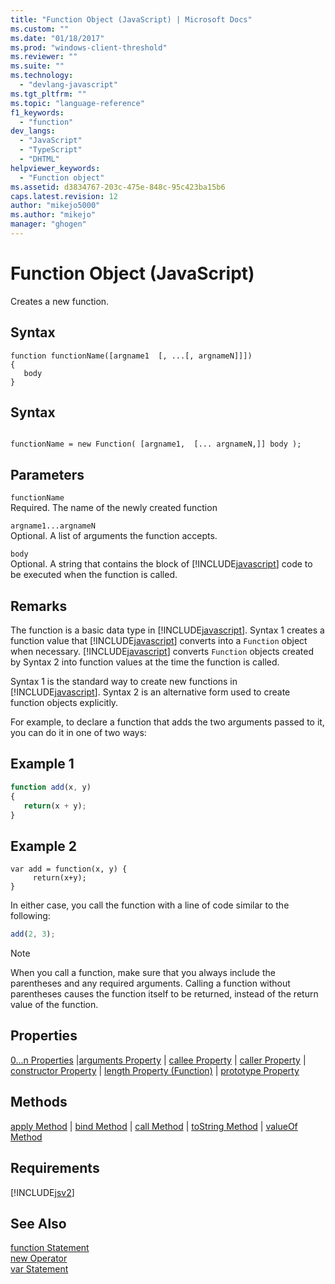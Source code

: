 ```yaml
---
title: "Function Object (JavaScript) | Microsoft Docs"
ms.custom: ""
ms.date: "01/18/2017"
ms.prod: "windows-client-threshold"
ms.reviewer: ""
ms.suite: ""
ms.technology: 
  - "devlang-javascript"
ms.tgt_pltfrm: ""
ms.topic: "language-reference"
f1_keywords: 
  - "function"
dev_langs: 
  - "JavaScript"
  - "TypeScript"
  - "DHTML"
helpviewer_keywords: 
  - "Function object"
ms.assetid: d3834767-203c-475e-848c-95c423ba15b6
caps.latest.revision: 12
author: "mikejo5000"
ms.author: "mikejo"
manager: "ghogen"
---
```

# Function Object (JavaScript)
Creates a new function.  
  
## Syntax  
  
```  
function functionName([argname1  [, ...[, argnameN]]])  
{  
   body  
}  
```  
  
## Syntax  
  
```  
  
functionName = new Function( [argname1,  [... argnameN,]] body );  
```  
  
## Parameters  
 `functionName`  
 Required. The name of the newly created function  
  
 `argname1...argnameN`  
 Optional. A list of arguments the function accepts.  
  
 `body`  
 Optional. A string that contains the block of [!INCLUDE[javascript](../../javascript/includes/javascript-md.md)] code to be executed when the function is called.  
  
## Remarks  
 The function is a basic data type in [!INCLUDE[javascript](../../javascript/includes/javascript-md.md)]. Syntax 1 creates a function value that [!INCLUDE[javascript](../../javascript/includes/javascript-md.md)] converts into a `Function` object when necessary. [!INCLUDE[javascript](../../javascript/includes/javascript-md.md)] converts `Function` objects created by Syntax 2 into function values at the time the function is called.  
  
 Syntax 1 is the standard way to create new functions in [!INCLUDE[javascript](../../javascript/includes/javascript-md.md)]. Syntax 2 is an alternative form used to create function objects explicitly.  
  
 For example, to declare a function that adds the two arguments passed to it, you can do it in one of two ways:  
  
## Example 1  
  
```JavaScript  
function add(x, y)  
{  
   return(x + y);  
}  
```  
  
## Example 2  
  
```  
var add = function(x, y) {  
     return(x+y);  
}  
```  
  
 In either case, you call the function with a line of code similar to the following:  
  
```JavaScript  
add(2, 3);  
```  
  
> [!NOTE]
>  When you call a function, make sure that you always include the parentheses and any required arguments. Calling a function without parentheses causes the function itself to be returned, instead of the return value of the function.  
  
## Properties  
 [0...n Properties](../../javascript/reference/0-dot-dot-dot-n-properties-arguments-javascript.md) &#124;[arguments Property](../../javascript/reference/arguments-property-function-javascript.md) &#124; [callee Property](../../javascript/reference/callee-property-arguments-javascript.md) &#124; [caller Property](../../javascript/reference/caller-property-function-javascript.md) &#124; [constructor Property](../../javascript/reference/constructor-property-object-javascript.md) &#124; [length Property (Function)](../../javascript/reference/length-property-function-javascript.md) &#124; [prototype Property](../../javascript/reference/prototype-property-object-javascript.md)  
  
## Methods  
 [apply Method](../../javascript/reference/apply-method-function-javascript.md) &#124; [bind Method](../../javascript/reference/bind-method-function-javascript.md) &#124; [call Method](../../javascript/reference/call-method-function-javascript.md) &#124; [toString Method](../../javascript/reference/tostring-method-object-javascript.md) &#124; [valueOf Method](../../javascript/reference/valueof-method-object-javascript.md)  
  
## Requirements  
 [!INCLUDE[jsv2](../../javascript/reference/includes/jsv2-md.md)]  
  
## See Also  
 [function Statement](../../javascript/reference/function-statement-javascript.md)   
 [new Operator](../../javascript/reference/new-operator-decrementjavascript.md)   
 [var Statement](../../javascript/reference/var-statement-javascript.md)
